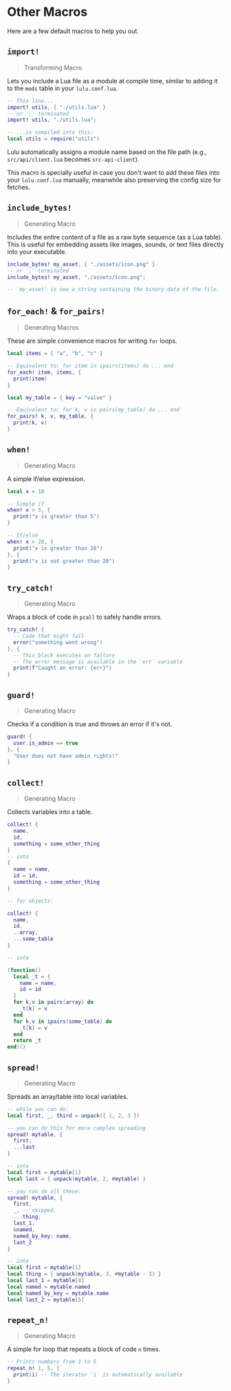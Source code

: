 # Other Macros

Here are a few default macros to help you out.

## `import!`

> Transforming Macro

Lets you include a Lua file as a module at compile time, similar to adding it to the `mods` table in your `lulu.conf.lua`.

```lua
-- This line...
import! utils, { "./utils.lua" }
-- or ';' terminated
import! utils, "./utils.lua";

-- ...is compiled into this:
local utils = require("utils")
```

Lulu automatically assigns a module name based on the file path (e.g., `src/api/client.lua` becomes `src-api-client`).

This macro is specially useful in case you don't want to add these files into your `lulu.conf.lua` manually, meanwhile also preserving the config size for fetches.

## `include_bytes!`

> Generating Macro

Includes the entire content of a file as a raw byte sequence (as a Lua table). This is useful for embedding assets like images, sounds, or text files directly into your executable.

```lua
include_bytes! my_asset, { "./assets/icon.png" }
-- or ';' terminated
include_bytes! my_asset, "./assets/icon.png";

-- `my_asset` is now a string containing the binary data of the file.
```

## `for_each!` & `for_pairs!`

> Generating Macros

These are simple convenience macros for writing `for` loops.

```lua
local items = { "a", "b", "c" }

-- Equivalent to: for item in ipairs(items) do ... end
for_each! item, items, {
  print(item)
}

local my_table = { key = "value" }

-- Equivalent to: for k, v in pairs(my_table) do ... end
for_pairs! k, v, my_table, {
  print(k, v)
}
```

## `when!`

> Generating Macro

A simple if/else expression.

```lua
local x = 10

-- Simple if
when! x > 5, {
  print("x is greater than 5")
}

-- If/else
when! x > 20, {
  print("x is greater than 20")
}, {
  print("x is not greater than 20")
}
```

## `try_catch!`

> Generating Macro

Wraps a block of code in `pcall` to safely handle errors.

```lua
try_catch! {
  -- Code that might fail
  error("something went wrong")
}, {
  -- This block executes on failure
  -- The error message is available in the `err` variable
  print(f"Caught an error: {err}")
}
```

## `guard!`

> Generating Macro

Checks if a condition is true and throws an error if it's not.

```lua
guard! {
  user.is_admin == true
}, {
  "User does not have admin rights!"
}
```

## `collect!`

> Generating Macro

Collects variables into a table.

```lua
collect! {
  name,
  id,
  something = some_other_thing
}
-- into
{
  name = name,
  id = id,
  something = some_other_thing
}

-- for objects:

collect! {
  name,
  id,
  ..array,
  ...some_table
}

-- into

(function()
  local _t = {
    name = name,
    id = id
  }
  for k,v in pairs(array) do
    _t[k] = v
  end
  for k,v in ipairs(some_table) do
    _t[k] = v
  end
  return _t
end)()
```

## `spread!`

> Generating Macro

Spreads an array/table into local variables.

```lua
-- while you can do:
local first, _, third = unpack({ 1, 2, 3 })

-- you can do this for more complex spreading
spread! mytable, {
  first,
  ...last
}

-- into
local first = mytable[1]
local last = { unpack(mytable, 2, #mytable) }

-- you can do all these:
spread! mytable, {
  first,
  _, -- skipped,
  ...thing,
  last_1,
  &named,
  named_by_key: name,
  last_2
}

-- into
local first = mytable[1]
local thing = { unpack(mytable, 3, #mytable - 3) }
local last_1 = mytable[4]
local named = mytable.named
local named_by_key = mytable.name
local last_2 = mytable[5]
```

## `repeat_n!`

> Generating Macro

A simple for loop that repeats a block of code `n` times.

```lua
-- Prints numbers from 1 to 5
repeat_n! 1, 5, {
  print(i) -- The iterator `i` is automatically available
}
```
